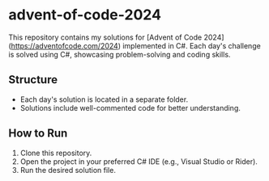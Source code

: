 # advent-of-code-2024

This repository contains my solutions for [Advent of Code 2024]
(https://adventofcode.com/2024) implemented in C#. Each day's challenge is solved
using C#, showcasing problem-solving and coding skills.
## Structure
- Each day's solution is located in a separate folder.
- Solutions include well-commented code for better understanding.
## How to Run
1. Clone this repository.
2. Open the project in your preferred C# IDE (e.g., Visual Studio or Rider).
3. Run the desired solution file.
